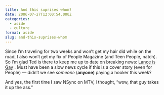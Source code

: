 ```yaml
---
title: And this suprises whom?
date: 2006-07-27T12:00:54.000Z
categories:
  - aside
  - culture
format: aside
slug: and-this-suprises-whom
---
```

Since I’m traveling for two weeks and won’t get my hair did while on the road, I also won’t get my fix of People Magazine (and Teen People, natch). So I’m glad Ted is there to keep me up to date on breaking news: [Lance is Gay][1] . Must have been a slow news cycle if this is a cover story (even for People) — didn’t we see _someone_ (**anyone**) paying a hooker this week?

And yes, the first time I saw NSync on <span class="caps">MTV</span>, I thought, “wow, that guy takes it up the ass.”



 [1]: http://bible.gideonse.com/2006/07/and-duh.html
